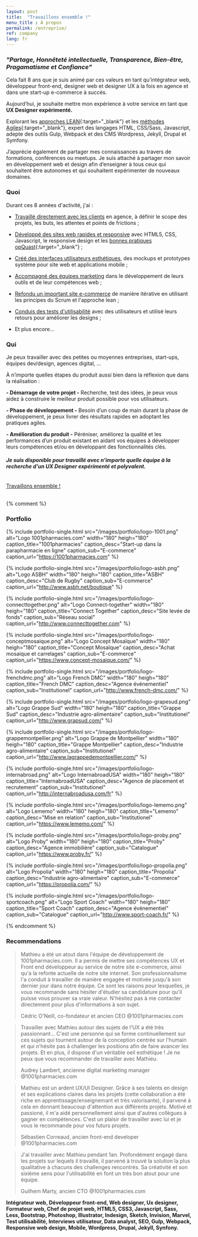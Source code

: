 ```yaml
---
layout: post
title:  "Travaillons ensemble !"
menu_title : À propos
permalink: /entreprise/
ref: company
lang: fr
---
```



<h3 class="center"><em>"Partage, Honnêteté intellectuelle, Transparence, Bien-être, Pragamatisme et Confiance"</em></h3>


Cela fait 8 ans que je suis animé par ces valeurs en tant qu’intégrateur web, développeur front-end, designer web et designer UX à la fois en agence et dans une start-up e-commerce à succès.

Aujourd’hui, je souhaite mettre mon expérience à votre service en tant que <br/>__UX Designer expérimenté.__

Explorant les [approches LEAN](https://fr.wikipedia.org/wiki/Lean){:target="_blank"} et les [méthodes Agiles](https://fr.wikipedia.org/wiki/M%C3%A9thode_agile){:target="_blank"}, expert des langages HTML, CSS/Sass, Javascript, adepte des outils Gulp, Webpack et des CMS Wordpress, Jekyll, Drupal et Symfony.

J’apprécie également de partager mes connaissances au travers de formations, conférences ou meetups. Je suis attaché à partager mon savoir en développement web et design afin d’enseigner à tous ceux qui souhaitent être autonomes et qui souhaitent expérimenter de nouveaux domaines.


### Quoi

Durant ces 8 années d'activité, j'ai :

* <u>Travaillé directement avec les clients</u> en agence, à définir le scope des projets, les buts, les attentes et points de frictions ;

* <u>Développé des sites web rapides et responsive</u> avec HTML5, CSS, Javascript, le responsive design et les [bonnes pratiques opQuast](http://www.opquast.com){:target="_blank"} ;

* <u>Créé des interfaces utilisateurs esthétiques</u>, des mockups et prototypes système pour site web et applications mobile ;

* <u>Accompagné des équipes marketing</u> dans le développement de leurs outils et de leur compétences web ;

* <u>Refondu un important site e-commerce</u> de manière itérative en utilisant les principes du Scrum et l'approche lean ;

* <u>Conduis des tests d'utilisabilité</u> avec des utilisateurs et utilisé leurs retours pour améliorer les designs ;

* Et plus encore...

### Qui

Je peux travailler avec des petites ou moyennes entreprises, start-ups, équipes dev/design, agences digital, …

À n’importe quelles étapes du produit aussi bien dans la réflexion que dans la réalisation :

__- Démarrage de votre projet -__ Recherche, test des idées, je peux vous aidez à construire le meilleur produit possible pour vos utilisateurs.

__- Phase de développement -__ Besoin d’un coup de main durant la phase de développement, je peux livrer des résultats rapides en adoptant les pratiques agiles.

__- Amélioration du produit -__ Péréniser, améliorez la qualité et les performances d’un produit existant en aidant vos équipes à développer leurs compétences et/ou en développant des fonctionnalités clés.


#### _Je suis disponible pour travaillé avec n'importe quelle équipe à la recherche d'un UX Designer expérimenté et polyvalent._


<br/>
<div class="text-center">
  <a href="mailto:pro.mathieu.fortune@gmail.com?subject=Hey, travaillons ensemble !&amp;body=Bonjour Mathieu, je suis à la recherche de quelqu'un comme vous pour ..." title="" class="btn--default btn--medium">Travaillons ensemble !</a>
</div>
<br/>

{% comment %}
### Portfolio

{% include
portfolio-single.html
src="/images/portfolio/logo-1001.png"
alt="Logo 1001pharmacies.com"
width="180"
heigh="180"
caption_title="1001pharmacies"
caption_desc="Start-up dans la parapharmacie en ligne"
caption_sub="E-commerce"
caption_url="https://1001pharmacies.com"
%}

{% include
portfolio-single.html
src="/images/portfolio/logo-asbh.png"
alt="Logo ASBH"
width="180"
heigh="180"
caption_title="ASBH"
caption_desc="Club de Rugby"
caption_sub="E-commerce"
caption_url="http://www.asbh.net/boutique"
%}

{% include
portfolio-single.html
src="/images/portfolio/logo-connecttogether.png"
alt="Logo Connect-together"
width="180"
heigh="180"
caption_title="Connect Together"
caption_desc="Site levée de fonds"
caption_sub="Réseau social"
caption_url="http://www.connecttogether.com"
%}

{% include
portfolio-single.html
src="/images/portfolio/logo-conceptmosaique.png"
alt="Logo Concept Mosaïque"
width="180"
heigh="180"
caption_title="Concept Mosaïque"
caption_desc="Achat mosaique et carrelages"
caption_sub="E-commerce"
caption_url="https://www.concept-mosaique.com/"
%}

{% include
portfolio-single.html
src="/images/portfolio/logo-frenchdmc.png"
alt="Logo French DMC"
width="180"
heigh="180"
caption_title="French DMC"
caption_desc="Agence événementiel"
caption_sub="Institutionel"
caption_url="http://www.french-dmc.com/"
%}

{% include
portfolio-single.html
src="/images/portfolio/logo-grapesud.png"
alt="Logo Grappe Sud"
width="180"
heigh="180"
caption_title="Grappe Sud"
caption_desc="Industrie agro-alimentaire"
caption_sub="Institutionel"
caption_url="http://www.grapsud.com/"
%}

{% include
portfolio-single.html
src="/images/portfolio/logo-grappemontpellier.png"
alt="Logo Grappe de Montpellier"
width="180"
heigh="180"
caption_title="Grappe Montpellier"
caption_desc="Industrie agro-alimentaire"
caption_sub="Institutionel"
caption_url="http://www.lagrappedemontpellier.com/"
%}

{% include
portfolio-single.html
src="/images/portfolio/logo-internabroad.png"
alt="Logo InternabroadUSA"
width="180"
heigh="180"
caption_title="InternabroadUSA"
caption_desc="Agence de placement et recrutement"
caption_sub="Institutionel"
caption_url="http://internabroadusa.com/fr"
%}

{% include
portfolio-single.html
src="/images/portfolio/logo-lememo.png"
alt="Logo Lememo"
width="180"
heigh="180"
caption_title="Lememo"
caption_desc="Mise en relation"
caption_sub="Institutionel"
caption_url="https://www.lememo.com/"
%}

{% include
portfolio-single.html
src="/images/portfolio/logo-proby.png"
alt="Logo Proby"
width="180"
heigh="180"
caption_title="Proby"
caption_desc="Agence immobilière"
caption_sub="Catalogue"
caption_url="https://www.proby.fr/"
%}

{% include
portfolio-single.html
src="/images/portfolio/logo-propolia.png"
alt="Logo Propolia"
width="180"
heigh="180"
caption_title="Propolia"
caption_desc="Industrie agro-alimentaire"
caption_sub="E-commerce"
caption_url="https://propolia.com/"
%}

{% include
portfolio-single.html
src="/images/portfolio/logo-sportcoach.png"
alt="Logo Sport Coach"
width="180"
heigh="180"
caption_title="Sport Coach"
caption_desc="Agence événementiel"
caption_sub="Catalogue"
caption_url="http://www.sport-coach.fr/"
%}

{% endcomment %}

### Recommendations

<blockquote class="small col-half--left">
  Mathieu a été un atout dans l'équipe de développement de 1001pharmacies.com. Il a permis de mettre ses compétences UX et Front end développeur au service de notre site e-commerce, ainsi qu'a la refonte actuelle de notre site internet. Son professionnalisme l'a conduit à travailler de manière engagée et motivée jusqu'à son dernier jour dans notre équipe.
  Ce sont les raisons pour lesquelles, je vous recommande sans hésiter d'étudier sa candidature pour qu'il puisse vous prouver sa vraie valeur.
  N'hésitez pas à me contacter directement pour plus d'informations à son sujet.
  <p class="text-right">Cédric O'Neill, co-fondateur et ancien CEO @1001pharmacies.com</p>
</blockquote>

<blockquote class="small col-half--right">
  Travailler avec Mathieu autour des sujets de l'UX a été très passionnant... C'est une personne qui se forme continuellement sur ces sujets qui tournent autour de la conception centrée sur l'humain et qui n'hésite pas à challenger les positions afin de faire avancer les projets. Et en plus, il dispose d'un véritable oeil esthétique ! Je ne peux que vous recommander de travailler avec Mathieu.
  <p class="text-right">Audrey Lambert, ancienne digital marketing manager @1001pharmacies.com</p>
</blockquote>

<blockquote class="small col-two-third">
  Mathieu est un ardent UX/UI Designer.
  Grâce à ses talents en design et ses explications claires dans les projets (cette collaboration a été riche en apprentissage/enseignemant et très valorisante), il parvené à cela en donnant beaucoup d'attention aux différents projets. Motivé et passioné, il m'a aidé personnellement ainsi que d'autres collègues à gagner en compétences. C'est un plaisir de travailler avec lui et je vous le recommande pour vos futurs projets.

  <p class="text-right">Sébastien Correaud, ancien front-end developer @1001pharmacies.com</p>
</blockquote>

<blockquote class="small col-third">
 J'ai travailler avec Mathieu pendant 1an. Profondément engagé dans les projets sur lequels il travaillé, il parvené à trouvé la solution la plus qualitative à chacuns des challenges rencontrés. Sa créativité et son sixième sens pour l'utilisabilité en font un très bon atout pour une équipe.
 <p class="text-right">Guilhem Marty, ancien CTO @1001pharmacies.com</p>
</blockquote>

<div class="clearfix"></div>


__Intégrateur web, Développeur front-end, Web designer, Ux designer, Formateur web, Chef de projet web, HTML5, CSS3, Javascript, Sass, Less, Bootstrap, Photoshop, Illustrator, Indesign, Sketch, Invision, Marvel, Test utilisabilité, Interviews utilisateur, Data analyst, SEO, Gulp, Webpack, Responsive web design, Mobile, Wordpress, Drupal, Jekyll, Synfony.__